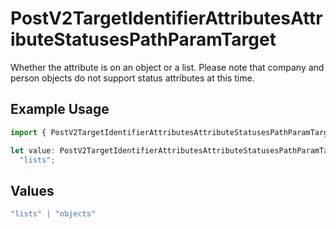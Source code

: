 # PostV2TargetIdentifierAttributesAttributeStatusesPathParamTarget

Whether the attribute is on an object or a list. Please note that company and person objects do not support status attributes at this time.

## Example Usage

```typescript
import { PostV2TargetIdentifierAttributesAttributeStatusesPathParamTarget } from "attio-js/models/operations";

let value: PostV2TargetIdentifierAttributesAttributeStatusesPathParamTarget =
  "lists";
```

## Values

```typescript
"lists" | "objects"
```